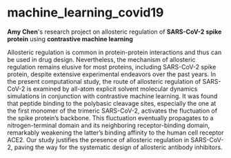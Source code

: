 # machine_learning_covid19
**Amy Chen**'s research project on allosteric regulation of **SARS-CoV-2 spike protein** using **contrastive machine learning** 

Allosteric regulation is common in protein-protein interactions and thus can be used in drug design. Nevertheless, the mechanism of allosteric regulation remains elusive for most proteins, including SARS-CoV-2 spike protein, despite extensive experimental endeavors over the past years. In the present computational study, the route of allosteric regulation of SARS-CoV-2 is examined by all-atom explicit solvent molecular dynamics simulations in conjunction with contrastive machine learning. It was found that peptide binding to the polybasic cleavage sites, especially the one at the first monomer of the trimeric SARS-CoV-2, activates the fluctuation of the spike protein’s backbone. This fluctuation eventually propagates to a nitrogen-terminal domain and its neighboring receptor-binding domain, remarkably weakening the latter’s binding affinity to the human cell receptor ACE2. Our study justifies the presence of allosteric regulation in SARS-CoV-2, paving the way for the systematic design of allosteric antibody inhibitors.  


